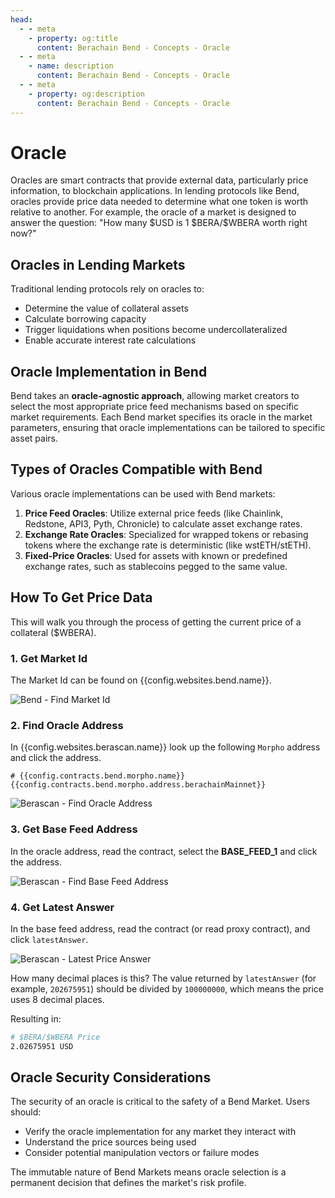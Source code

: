 ```yaml
---
head:
  - - meta
    - property: og:title
      content: Berachain Bend - Concepts - Oracle
  - - meta
    - name: description
      content: Berachain Bend - Concepts - Oracle
  - - meta
    - property: og:description
      content: Berachain Bend - Concepts - Oracle
---
```


<script setup>
  import config from '@berachain/config/constants.json';
</script>

# Oracle

Oracles are smart contracts that provide external data, particularly price information, to blockchain applications. In lending protocols like Bend, oracles provide price data needed to determine what one token is worth relative to another. For example, the oracle of a market is designed to answer the question: "How many $USD is 1 \$BERA/\$WBERA worth right now?"

## Oracles in Lending Markets

Traditional lending protocols rely on oracles to:

- Determine the value of collateral assets
- Calculate borrowing capacity
- Trigger liquidations when positions become undercollateralized
- Enable accurate interest rate calculations

## Oracle Implementation in Bend

Bend takes an **oracle-agnostic approach**, allowing market creators to select the most appropriate price feed mechanisms based on specific market requirements. Each Bend market specifies its oracle in the market parameters, ensuring that oracle implementations can be tailored to specific asset pairs.

## Types of Oracles Compatible with Bend

Various oracle implementations can be used with Bend markets:

1. **Price Feed Oracles**: Utilize external price feeds (like Chainlink, Redstone, API3, Pyth, Chronicle) to calculate asset exchange rates.
2. **Exchange Rate Oracles**: Specialized for wrapped tokens or rebasing tokens where the exchange rate is deterministic (like wstETH/stETH).
3. **Fixed-Price Oracles**: Used for assets with known or predefined exchange rates, such as stablecoins pegged to the same value.

## How To Get Price Data

This will walk you through the process of getting the current price of a collateral ($WBERA).

### 1. Get Market Id

The Market Id can be found on <a target="_blank" :href="config.websites.bend.url + 'borrow?utm_source=' + config.websites.docsBend.utmSource">{{config.websites.bend.name}}</a>.

![Bend - Find Market Id](/assets/learn-concepts-oracle-marketid.png)

### 2. Find Oracle Address

In <a target="_blank" :href="config.websites.berascan.url + 'address/' + config.contracts.bend.morpho.address.berachainMainnet + '?utm_source=' + config.websites.docsBend.utmSource">{{config.websites.berascan.name}}</a> look up the following `Morpho` address and click the address.

```bash-vue
# {{config.contracts.bend.morpho.name}}
{{config.contracts.bend.morpho.address.berachainMainnet}}
```

![Berascan - Find Oracle Address](/assets/learn-concepts-oracle-morpho.png)

### 3. Get Base Feed Address

In the oracle address, read the contract, select the **BASE_FEED_1** and click the address.

![Berascan - Find Base Feed Address](/assets/learn-concepts-oracle-feed.png)

### 4. Get Latest Answer

In the base feed address, read the contract (or read proxy contract), and click `latestAnswer`.

![Berascan - Latest Price Answer](/assets/learn-concepts-oracle-latestanswer.png)

How many decimal places is this? The value returned by `latestAnswer` (for example, `202675951`) should be divided by `100000000`, which means the price uses 8 decimal places.

Resulting in:

```bash
# $BERA/$WBERA Price
2.02675951 USD
```

## Oracle Security Considerations

The security of an oracle is critical to the safety of a Bend Market. Users should:

- Verify the oracle implementation for any market they interact with
- Understand the price sources being used
- Consider potential manipulation vectors or failure modes

The immutable nature of Bend Markets means oracle selection is a permanent decision that defines the market's risk profile.
